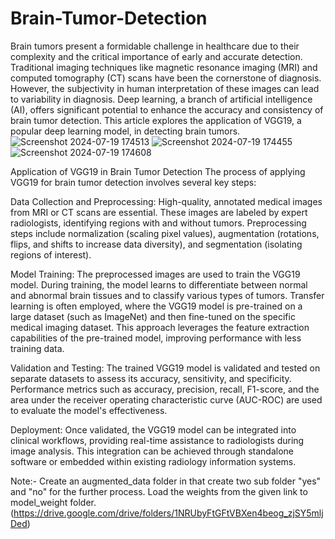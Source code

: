 # Brain-Tumor-Detection

Brain tumors present a formidable challenge in healthcare due to their complexity and the critical importance of early and accurate detection. Traditional imaging techniques like magnetic resonance imaging (MRI) and computed tomography (CT) scans have been the cornerstone of diagnosis. However, the subjectivity in human interpretation of these images can lead to variability in diagnosis. Deep learning, a branch of artificial intelligence (AI), offers significant potential to enhance the accuracy and consistency of brain tumor detection. This article explores the application of VGG19, a popular deep learning model, in detecting brain tumors.
![Screenshot 2024-07-19 174513](https://github.com/user-attachments/assets/183dd04d-dfde-4fed-860a-d247ccb47109)
![Screenshot 2024-07-19 174455](https://github.com/user-attachments/assets/747c2a53-8b45-4399-9b0e-d7367515b8ca)
![Screenshot 2024-07-19 174608](https://github.com/user-attachments/assets/b3996f51-546e-42b9-a28e-8dc3014efd16)

Application of VGG19 in Brain Tumor Detection
The process of applying VGG19 for brain tumor detection involves several key steps:

Data Collection and Preprocessing: High-quality, annotated medical images from MRI or CT scans are essential. These images are labeled by expert radiologists, identifying regions with and without tumors. Preprocessing steps include normalization (scaling pixel values), augmentation (rotations, flips, and shifts to increase data diversity), and segmentation (isolating regions of interest).

Model Training: The preprocessed images are used to train the VGG19 model. During training, the model learns to differentiate between normal and abnormal brain tissues and to classify various types of tumors. Transfer learning is often employed, where the VGG19 model is pre-trained on a large dataset (such as ImageNet) and then fine-tuned on the specific medical imaging dataset. This approach leverages the feature extraction capabilities of the pre-trained model, improving performance with less training data.

Validation and Testing: The trained VGG19 model is validated and tested on separate datasets to assess its accuracy, sensitivity, and specificity. Performance metrics such as accuracy, precision, recall, F1-score, and the area under the receiver operating characteristic curve (AUC-ROC) are used to evaluate the model's effectiveness.

Deployment: Once validated, the VGG19 model can be integrated into clinical workflows, providing real-time assistance to radiologists during image analysis. This integration can be achieved through standalone software or embedded within existing radiology information systems.


Note:-
Create an augmented_data folder in that create two sub folder "yes" and "no" for the further process.
Load the weights from the given link to model_weight folder.
(https://drive.google.com/drive/folders/1NRUbyFtGFtVBXen4beog_zjSY5mljDed)

